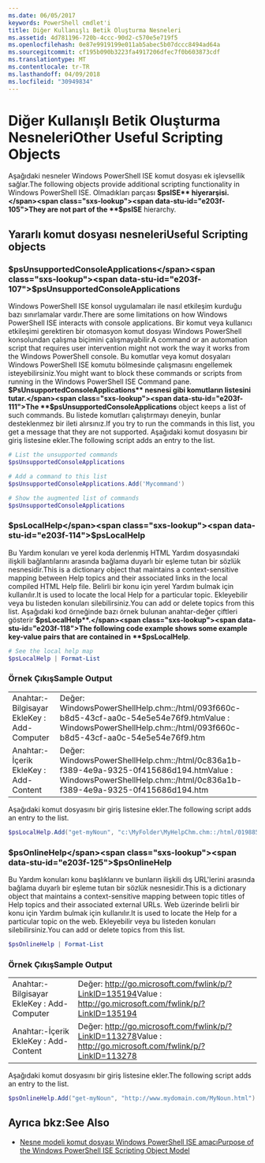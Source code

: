 ```yaml
---
ms.date: 06/05/2017
keywords: PowerShell cmdlet'i
title: Diğer Kullanışlı Betik Oluşturma Nesneleri
ms.assetid: 4d781196-720b-4ccc-90d2-c570e5e719f5
ms.openlocfilehash: 0e87e9919199e011ab5abec5b07dccc8494ad64a
ms.sourcegitcommit: cf195b090b3223fa4917206dfec7f0b603873cdf
ms.translationtype: MT
ms.contentlocale: tr-TR
ms.lasthandoff: 04/09/2018
ms.locfileid: "30949834"
---
```

# <a name="other-useful-scripting-objects"></a><span data-ttu-id="e203f-103">Diğer Kullanışlı Betik Oluşturma Nesneleri</span><span class="sxs-lookup"><span data-stu-id="e203f-103">Other Useful Scripting Objects</span></span>

<span data-ttu-id="e203f-104">Aşağıdaki nesneler Windows PowerShell ISE komut dosyası ek işlevsellik sağlar.</span><span class="sxs-lookup"><span data-stu-id="e203f-104">The following objects provide additional scripting functionality in Windows PowerShell ISE.</span></span> <span data-ttu-id="e203f-105">Olmadıkları parçası **$psISE** hiyerarşisi.</span><span class="sxs-lookup"><span data-stu-id="e203f-105">They are not part of the **$psISE** hierarchy.</span></span>

## <a name="useful-scripting-objects"></a><span data-ttu-id="e203f-106">Yararlı komut dosyası nesneleri</span><span class="sxs-lookup"><span data-stu-id="e203f-106">Useful Scripting objects</span></span>

### <a name="psunsupportedconsoleapplications"></a><span data-ttu-id="e203f-107">$psUnsupportedConsoleApplications</span><span class="sxs-lookup"><span data-stu-id="e203f-107">$psUnsupportedConsoleApplications</span></span>

<span data-ttu-id="e203f-108">Windows PowerShell ISE konsol uygulamaları ile nasıl etkileşim kurduğu bazı sınırlamalar vardır.</span><span class="sxs-lookup"><span data-stu-id="e203f-108">There are some limitations on how Windows PowerShell ISE interacts with console applications.</span></span> <span data-ttu-id="e203f-109">Bir komut veya kullanıcı etkileşimi gerektiren bir otomasyon komut dosyası Windows PowerShell konsolundan çalışma biçimini çalışmayabilir.</span><span class="sxs-lookup"><span data-stu-id="e203f-109">A command or an automation script that requires user intervention might not work the way it works from the Windows PowerShell console.</span></span> <span data-ttu-id="e203f-110">Bu komutlar veya komut dosyaları Windows PowerShell ISE komutu bölmesinde çalışmasını engellemek isteyebilirsiniz.</span><span class="sxs-lookup"><span data-stu-id="e203f-110">You might want to block these commands or scripts from running in the Windows PowerShell ISE Command pane.</span></span> <span data-ttu-id="e203f-111">**$PsUnsupportedConsoleApplications** nesnesi gibi komutların listesini tutar.</span><span class="sxs-lookup"><span data-stu-id="e203f-111">The **$psUnsupportedConsoleApplications** object keeps a list of such commands.</span></span> <span data-ttu-id="e203f-112">Bu listede komutları çalıştırmayı deneyin, bunlar desteklenmez bir ileti alırsınız.</span><span class="sxs-lookup"><span data-stu-id="e203f-112">If you try to run the commands in this list, you get a message that they are not supported.</span></span> <span data-ttu-id="e203f-113">Aşağıdaki komut dosyasını bir giriş listesine ekler.</span><span class="sxs-lookup"><span data-stu-id="e203f-113">The following script adds an entry to the list.</span></span>

```powershell
# List the unsupported commands
$psUnsupportedConsoleApplications

# Add a command to this list
$psUnsupportedConsoleApplications.Add('Mycommand')

# Show the augmented list of commands
$psUnsupportedConsoleApplications
```

### <a name="pslocalhelp"></a><span data-ttu-id="e203f-114">$psLocalHelp</span><span class="sxs-lookup"><span data-stu-id="e203f-114">$psLocalHelp</span></span>

<span data-ttu-id="e203f-115">Bu Yardım konuları ve yerel koda derlenmiş HTML Yardım dosyasındaki ilişkili bağlantılarını arasında bağlama duyarlı bir eşleme tutan bir sözlük nesnesidir.</span><span class="sxs-lookup"><span data-stu-id="e203f-115">This is a dictionary object that maintains a context-sensitive mapping between Help topics and their associated links in the local compiled HTML Help file.</span></span> <span data-ttu-id="e203f-116">Belirli bir konu için yerel Yardım bulmak için kullanılır.</span><span class="sxs-lookup"><span data-stu-id="e203f-116">It is used to locate the local Help for a particular topic.</span></span> <span data-ttu-id="e203f-117">Ekleyebilir veya bu listeden konuları silebilirsiniz.</span><span class="sxs-lookup"><span data-stu-id="e203f-117">You can add or delete topics from this list.</span></span> <span data-ttu-id="e203f-118">Aşağıdaki kod örneğinde bazı örnek bulunan anahtar-değer çiftleri gösterir **$psLocalHelp**.</span><span class="sxs-lookup"><span data-stu-id="e203f-118">The following code example shows some example key-value pairs that are contained in **$psLocalHelp**.</span></span>

```powershell
# See the local help map
$psLocalHelp | Format-List
```

### <a name="sample-output"></a><span data-ttu-id="e203f-119">Örnek Çıkış</span><span class="sxs-lookup"><span data-stu-id="e203f-119">Sample Output</span></span>

|||
|-|-|
|<span data-ttu-id="e203f-120">Anahtar:-Bilgisayar Ekle</span><span class="sxs-lookup"><span data-stu-id="e203f-120">Key : Add-Computer</span></span>|<span data-ttu-id="e203f-121">Değer: WindowsPowerShellHelp.chm::/html/093f660c-b8d5-43cf-aa0c-54e5e54e76f9.htm</span><span class="sxs-lookup"><span data-stu-id="e203f-121">Value : WindowsPowerShellHelp.chm::/html/093f660c-b8d5-43cf-aa0c-54e5e54e76f9.htm</span></span>|
|<span data-ttu-id="e203f-122">Anahtar:-İçerik Ekle</span><span class="sxs-lookup"><span data-stu-id="e203f-122">Key : Add-Content</span></span>|<span data-ttu-id="e203f-123">Değer: WindowsPowerShellHelp.chm::/html/0c836a1b-f389-4e9a-9325-0f415686d194.htm</span><span class="sxs-lookup"><span data-stu-id="e203f-123">Value : WindowsPowerShellHelp.chm::/html/0c836a1b-f389-4e9a-9325-0f415686d194.htm</span></span>|

<span data-ttu-id="e203f-124">Aşağıdaki komut dosyasını bir giriş listesine ekler.</span><span class="sxs-lookup"><span data-stu-id="e203f-124">The following script adds an entry to the list.</span></span>

```powershell
$psLocalHelp.Add("get-myNoun", "c:\MyFolder\MyHelpChm.chm::/html/0198854a-1298-57ae-aa0c-87b5e5a84712.htm")
```

### <a name="psonlinehelp"></a><span data-ttu-id="e203f-125">$psOnlineHelp</span><span class="sxs-lookup"><span data-stu-id="e203f-125">$psOnlineHelp</span></span>

<span data-ttu-id="e203f-126">Bu Yardım konuları konu başlıklarını ve bunların ilişkili dış URL'lerini arasında bağlama duyarlı bir eşleme tutan bir sözlük nesnesidir.</span><span class="sxs-lookup"><span data-stu-id="e203f-126">This is a dictionary object that maintains a context-sensitive mapping between topic titles of Help topics and their associated external URLs.</span></span> <span data-ttu-id="e203f-127">Web üzerinde belirli bir konu için Yardım bulmak için kullanılır.</span><span class="sxs-lookup"><span data-stu-id="e203f-127">It is used to locate the Help for a particular topic on the web.</span></span> <span data-ttu-id="e203f-128">Ekleyebilir veya bu listeden konuları silebilirsiniz.</span><span class="sxs-lookup"><span data-stu-id="e203f-128">You can add or delete topics from this list.</span></span>

```powershell
$psOnlineHelp | Format-List
```

### <a name="sample-output"></a><span data-ttu-id="e203f-129">Örnek Çıkış</span><span class="sxs-lookup"><span data-stu-id="e203f-129">Sample Output</span></span>

|||
|-|-|
|<span data-ttu-id="e203f-130">Anahtar:-Bilgisayar Ekle</span><span class="sxs-lookup"><span data-stu-id="e203f-130">Key : Add-Computer</span></span>|<span data-ttu-id="e203f-131">Değer: http://go.microsoft.com/fwlink/p/?LinkID=135194</span><span class="sxs-lookup"><span data-stu-id="e203f-131">Value : http://go.microsoft.com/fwlink/p/?LinkID=135194</span></span>|
|<span data-ttu-id="e203f-132">Anahtar:-İçerik Ekle</span><span class="sxs-lookup"><span data-stu-id="e203f-132">Key : Add-Content</span></span>|<span data-ttu-id="e203f-133">Değer: http://go.microsoft.com/fwlink/p/?LinkID=113278</span><span class="sxs-lookup"><span data-stu-id="e203f-133">Value : http://go.microsoft.com/fwlink/p/?LinkID=113278</span></span>|

 <span data-ttu-id="e203f-134">Aşağıdaki komut dosyasını bir giriş listesine ekler.</span><span class="sxs-lookup"><span data-stu-id="e203f-134">The following script adds an entry to the list.</span></span>

```powershell
$psOnlineHelp.Add("get-myNoun", "http://www.mydomain.com/MyNoun.html")
```

## <a name="see-also"></a><span data-ttu-id="e203f-135">Ayrıca bkz:</span><span class="sxs-lookup"><span data-stu-id="e203f-135">See Also</span></span>

- [<span data-ttu-id="e203f-136">Nesne modeli komut dosyası Windows PowerShell ISE amacı</span><span class="sxs-lookup"><span data-stu-id="e203f-136">Purpose of the Windows PowerShell ISE Scripting Object Model</span></span>](../../core-powershell/ise/Purpose-of-the-Windows-PowerShell-ISE-Scripting-Object-Model.md)